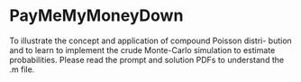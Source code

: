 # PayMeMyMoneyDown
To illustrate the concept and application of compound Poisson distri- bution and to learn to implement the crude Monte-Carlo simulation to estimate probabilities.
Please read the prompt and solution PDFs to understand the .m file.
